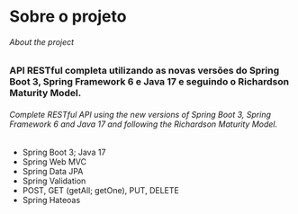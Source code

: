 # Sobre o projeto
###### About the project

### API RESTful completa utilizando as novas versões do Spring Boot 3, Spring Framework 6 e Java 17 e seguindo o Richardson Maturity Model.
###### Complete RESTful API using the new versions of Spring Boot 3, Spring Framework 6 and Java 17 and following the Richardson Maturity Model.

- Spring Boot 3; Java 17
- Spring Web MVC
- Spring Data JPA
- Spring Validation
- POST, GET (getAll; getOne), PUT, DELETE
- Spring Hateoas

